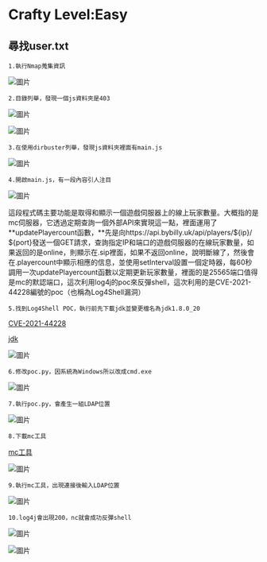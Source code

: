 Crafty Level:Easy
===
尋找user.txt
---
    1.執行Nmap蒐集資訊
    
![圖片](https://github.com/favorite986141/jamescao/assets/125249893/fcb9fa95-f96f-4688-88d0-ef140cf168a6)

    2.目錄列舉，發現一個js資料夾是403

![圖片](https://github.com/favorite986141/jamescao/assets/125249893/f5b4d0b6-d52e-48ea-9c03-ed9bf1a63722)

![圖片](https://github.com/favorite986141/jamescao/assets/125249893/711cd664-28f2-46c3-b9ab-72df376aa95f)

    3.在使用dirbuster列舉，發現js資料夾裡面有main.js

![圖片](https://github.com/favorite986141/jamescao/assets/125249893/e5673fc1-5556-4cf8-ad8b-2bd90a58b769)

    4.開啟main.js，有一段內容引人注目
    
![圖片](https://github.com/favorite986141/jamescao/assets/125249893/a3c42d5c-3937-4ac7-982e-0e4bf796c188)

這段程式碼主要功能是取得和顯示一個遊戲伺服器上的線上玩家數量。大概指的是mc伺服器，它透過定期查詢一個外部API來實現這一點，裡面運用了**updatePlayercount函數，**先是向https://api.bybilly.uk/api/players/${ip}/ ${port}發送一個GET請求，查詢指定IP和端口的遊戲伺服器的在線玩家數量，如果返回的是online，則顯示在.sip裡面，如果不返回online，說明斷線了，然後會在.playercount中顯示相應的信息，並使用setInterval設置一個定時器，每60秒調用一次updatePlayercount函數以定期更新玩家數量，裡面的是25565端口值得是mc的默認端口，這次利用log4j的poc來反彈shell，這次利用的是CVE-2021-44228編號的poc（也稱為Log4Shell漏洞）

    5.找到Log4Shell POC，執行前先下載jdk並變更檔名為jdk1.8.0_20
[CVE-2021-44228](https://github.com/kozmer/log4j-shell-poc)

[jdk](https://repo.huaweicloud.com/java/jdk/8u181-b13/jdk-8u181-linux-x64.tar.gz)

![圖片](https://github.com/favorite986141/jamescao/assets/125249893/216407a1-9d28-4028-87dd-07ea685ce016)

    6.修改poc.py，因系統為Windows所以改成cmd.exe
    
![圖片](https://github.com/favorite986141/jamescao/assets/125249893/6fd8f14f-7aa9-4cac-afb0-e598f6603cd4)

    7.執行poc.py，會產生一組LDAP位置

![圖片](https://github.com/favorite986141/jamescao/assets/125249893/066b4a78-ee68-4dd8-9260-763098dc1745)

    8.下載mc工具
[mc工具](https://github.com/ammaraskar/pyCraft)

![圖片](https://github.com/favorite986141/jamescao/assets/125249893/b7d546bd-d42f-483b-81d7-24f192eb4cc6)

    9.執行mc工具，出現連接後輸入LDAP位置
    
![圖片](https://github.com/favorite986141/jamescao/assets/125249893/db107bb6-81f3-4335-9ff5-21535330d8af)

    10.log4j會出現200，nc就會成功反彈shell

![圖片](https://github.com/favorite986141/jamescao/assets/125249893/908cdb72-8770-4997-bf80-6b79d9b29319)

![圖片](https://github.com/favorite986141/jamescao/assets/125249893/23f5dcf6-c18b-458d-8d54-4c19a9c83522)



    
